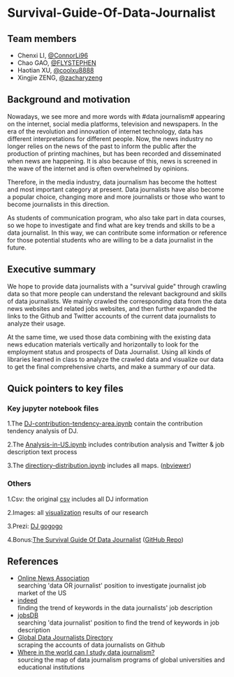 # Survival-Guide-Of-Data-Journalist
  
## Team members
- Chenxi LI, [@ConnorLi96](https://github.com/ConnorLi96)
- Chao GAO, [@FLYSTEPHEN](https://github.com/FLYSTEPHEN)
- Haotian XU, [@coolxu8888](https://github.com/coolxu8888)
- Xingjie ZENG, [@zacharyzeng](https://github.com/zacharyzeng)

## Background and motivation
Nowadays, we see more and more words with #data journalism# appearing on the internet, social media platforms, television and newspapers. In the era of the revolution and innovation of internet technology, data has different interpretations for different people. Now, the news industry no longer relies on the news of the past to inform the public after the production of printing machines, but has been recorded and disseminated when news are happening. It is also because of this, news is screened in the wave of the internet and is often overwhelmed by opinions. 

Therefore, in the media industry, data journalism has become the hottest and most important category at present. Data journalists have also become a popular choice, changing more and more journalists or those who want to become journalists in this direction.
  
As students of communication program, who also take part in data courses, so we hope to investigate and find what are key trends and skills to be a data journalist. In this way, we can contribute some information or reference for those potential students who are willing to be a data journalist in the future.
  
## Executive summary
We hope to provide data journalists with a "survival guide" through crawling data so that more people can understand the relevant background and skills of data journalists. We mainly crawled the corresponding data from the data news websites and related jobs websites, and then further expanded the links to the Github and Twitter accounts of the current data journalists to analyze their usage. 

At the same time, we used those data combining with the existing data news education materials vertically and horizontally to look for the employment status and prospects of Data Journalist. Using all kinds of libraries learned in class to analyze the crawled data and visualize our data to get the final comprehensive charts, and make a summary of our data.  

## Quick pointers to key files
### Key jupyter notebook files
1.The [DJ-contribution-tendency-area.ipynb](https://github.com/ConnorLi96/survival-guide-of-data-journalist/blob/master/1-DJ-contribution/1-2-tendency-from-2008/DJ-contribution-tendency-area.ipynb) contain the contribution tendency analysis of DJ.

2.The [Analysis-in-US.ipynb](https://github.com/ConnorLi96/survival-guide-of-data-journalist/blob/master/3%20DJ%20text%20process/Analysis%20In%20US.ipynb) includes contribution analysis and Twitter & job description text process 

3.The [directiory-distribution.ipynb](https://github.com/ConnorLi96/survival-guide-of-data-journalist/blob/master/2-DJ-distribution/2-1-directiory-distribution/directiory-distribution.ipynb) includes all maps. ([nbviewer](http://nbviewer.jupyter.org/github/ConnorLi96/survival-guide-of-data-journalist/blob/master/2-DJ-distribution/2-1-directiory-distribution/directiory-distribution.ipynb))

### Others
1.Csv: the original [csv](https://github.com/ConnorLi96/survival-guide-of-data-journalist/blob/master/4%20DJ%20text%20process/Data_Journalism.csv) includes all DJ information

2.Images: all [visualization](https://github.com/ConnorLi96/survival-guide-of-data-journalist/tree/master/All-images) results of our research

3.Prezi: [DJ gogogo](https://prezi.com/view/wUc3wyvCLEMqya7l2rJX/)

4.Bonus:[The Survival Guide Of Data Journalist](https://flystephen.github.io/DJ-insight/) ([GitHub Repo](https://github.com/FLYSTEPHEN/DJ-insight))

## References
- [Online News Association](https://careers.journalists.org/jobs/?keywords=data+OR+journalist&page=1)  
searching 'data OR journalist' position to investigate journalist job market of the US  
- [indeed](https://www.indeed.com/jobs?q=Data+Journalist+Internship&start=10)  
finding the trend of keywords in the data journalists' job description  
- [jobsDB](https://hk.jobsdb.com/hk/search-jobs/data-journalist/1)  
searching 'data journalist' position to find the trend of keywords in job description  
- [Global Data Journalists Directory](http://jplusplus.github.io/global-directory/)  
scraping the accounts of data journalists on Github  
- [Where in the world can I study data journalism?](https://medium.com/ucd-ischool/where-in-the-world-can-i-study-data-journalism-44c006e55ea5)  
sourcing the map of data journalism programs of global universities and educational institutions  
